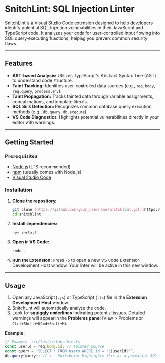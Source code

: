 # SnitchLint: SQL Injection Linter

SnitchLint is a Visual Studio Code extension designed to help developers identify potential SQL Injection vulnerabilities in their JavaScript and TypeScript code. It analyzes your code for user-controlled input flowing into SQL query-executing functions, helping you prevent common security flaws.

---

## Features

* **AST-based Analysis:** Utilizes TypeScript's Abstract Syntax Tree (AST) to understand code structure.
* **Taint Tracking:** Identifies user-controlled data sources (e.g., `req.body`, `req.query`, `process.env`).
* **Taint Propagation:** Tracks tainted data through variable assignments, concatenations, and template literals.
* **SQL Sink Detection:** Recognizes common database query execution methods (e.g., `db.query`, `db.execute`).
* **VS Code Diagnostics:** Highlights potential vulnerabilities directly in your editor with warnings.

---

## Getting Started

### Prerequisites

* [Node.js](https://nodejs.org/) (LTS recommended)
* [npm](https://www.npmjs.com/) (usually comes with Node.js)
* [Visual Studio Code](https://code.visualstudio.com/)

### Installation

1.  **Clone the repository:**
    ```bash
    git clone [https://github.com/your_username/snitchlint.git](https://github.com/your_username/snitchlint.git)
    cd snitchlint
    ```
2.  **Install dependencies:**
    ```bash
    npm install
    ```
3.  **Open in VS Code:**
    ```bash
    code .
    ```
4.  **Run the Extension:** Press `F5` to open a new VS Code Extension Development Host window. Your linter will be active in this new window.

---

## Usage

1.  Open any JavaScript (`.js`) or TypeScript (`.ts`) file in the **Extension Development Host** window.
2.  SnitchLint will automatically analyze the code.
3.  Look for **squiggly underlines** indicating potential issues. Detailed warnings will appear in the **Problems panel** (View > Problems or `Ctrl+Shift+M`/`Cmd+Shift+M`).

**Example:**

```typescript
// Example: src/test/vulnerable.ts
const userId = req.body.id; // Tainted source
const query = `SELECT * FROM users WHERE id = '${userId}'`;
db.query(query); // <-- SnitchLint highlights this as a potential SQL Injection

